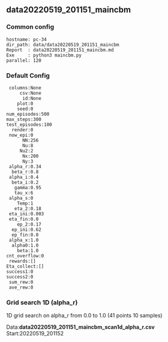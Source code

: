## data20220519_201151_maincbm
### Common config
```
hostname: pc-34
dir_path: data/data20220519_201151_maincbm
Report  : data20220519_201151_maincbm.md
Exe     : python3 maincbm.py 
parallel: 120
```
### Default Config
```
 columns:None
     csv:None
      id:None
    plot:0
    seed:0
num_episodes:500
max_steps:300
test_episodes:100
  render:0
 now_epi:0
      NN:256
      Nu:8
     Nu2:2
      Nx:200
      Ny:3
 alpha_r:0.34
  beta_r:0.8
 alpha_i:0.4
  beta_i:0.2
   gamma:0.95
   tau_x:6
 alpha_s:0
    Temp:1
   eta_2:0.18
 eta_ini:0.003
 eta_fin:0.0
    ep_2:0.17
  ep_ini:0.62
  ep_fin:0.0
 alpha_x:1.0
  alpha0:1.0
    beta:1.0
cnt_overflow:0
 rewards:[]
Eta_collect:[]
success1:0
success2:0
 sum_rew:0
 ave_rew:0
```
### Grid search 1D (alpha_r) 
1D grid search on alpha_r from 0.0 to 1.0 (41 points 10 samples)

Data:**data20220519_201151_maincbm_scan1d_alpha_r.csv**  
Start:20220519_201152  
